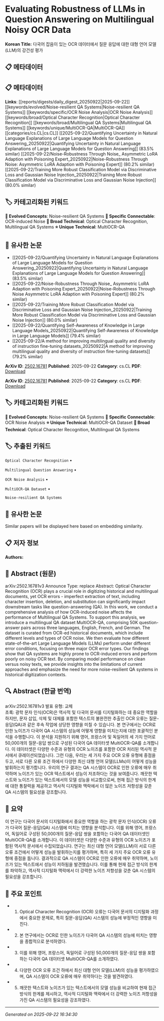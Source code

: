 # Evaluating Robustness of LLMs in Question Answering on Multilingual Noisy OCR Data

**Korean Title:** 다국어 잡음이 있는 OCR 데이터에서 질문 응답에 대한 대형 언어 모델(LLM)의 강건성 평가

## 📋 메타데이터

## 📋 메타데이터

**Links**: [[reports/digests/daily_digest_20250922|2025-09-22]] [[keywords/evolved/Noise-resilient QA Systems|Noise-resilient QA Systems]] [[keywords/specific/OCR Noise Analysis|OCR Noise Analysis]] [[keywords/broad/Optical Character Recognition|Optical Character Recognition]] [[keywords/broad/Multilingual QA Systems|Multilingual QA Systems]] [[keywords/unique/MultiOCR-QA|MultiOCR-QA]] [[categories/cs.CL|cs.CL]] [[2025-09-22/Quantifying Uncertainty in Natural Language Explanations of Large Language Models for Question Answering_20250922|Quantifying Uncertainty in Natural Language Explanations of Large Language Models for Question Answering]] (83.5% similar) [[2025-09-22/Noise-Robustness Through Noise_ Asymmetric LoRA Adaption with Poisoning Expert_20250922|Noise-Robustness Through Noise: Asymmetric LoRA Adaption with Poisoning Expert]] (80.2% similar) [[2025-09-22/Training More Robust Classification Model via Discriminative Loss and Gaussian Noise Injection_20250922|Training More Robust Classification Model via Discriminative Loss and Gaussian Noise Injection]] (80.0% similar)

## 🏷️ 카테고리화된 키워드
**🚀 Evolved Concepts**: Noise-resilient QA Systems
**🔗 Specific Connectable**: OCR-induced Noise
**🔬 Broad Technical**: Optical Character Recognition, Multilingual QA Systems
**⭐ Unique Technical**: MultiOCR-QA
## 🔗 유사한 논문
- [[2025-09-22/Quantifying Uncertainty in Natural Language Explanations of Large Language Models for Question Answering_20250922|Quantifying Uncertainty in Natural Language Explanations of Large Language Models for Question Answering]] (83.5% similar)
- [[2025-09-22/Noise-Robustness Through Noise_ Asymmetric LoRA Adaption with Poisoning Expert_20250922|Noise-Robustness Through Noise Asymmetric LoRA Adaption with Poisoning Expert]] (80.2% similar)
- [[2025-09-22/Training More Robust Classification Model via Discriminative Loss and Gaussian Noise Injection_20250922|Training More Robust Classification Model via Discriminative Loss and Gaussian Noise Injection]] (80.0% similar)
- [[2025-09-22/Quantifying Self-Awareness of Knowledge in Large Language Models_20250922|Quantifying Self-Awareness of Knowledge in Large Language Models]] (79.4% similar)
- [[2025-09-22/A method for improving multilingual quality and diversity of instruction fine-tuning datasets_20250922|A method for improving multilingual quality and diversity of instruction fine-tuning datasets]] (79.2% similar)


**ArXiv ID**: [2502.16781](https://arxiv.org/abs/2502.16781)
**Published**: 2025-09-22
**Category**: cs.CL
**PDF**: [Download](https://arxiv.org/pdf/2502.16781.pdf)


**ArXiv ID**: [2502.16781](https://arxiv.org/abs/2502.16781)
**Published**: 2025-09-22
**Category**: cs.CL
**PDF**: [Download](https://arxiv.org/pdf/2502.16781.pdf)

## 🏷️ 카테고리화된 키워드
**🚀 Evolved Concepts**: Noise-resilient QA Systems
**🔗 Specific Connectable**: OCR Noise Analysis
**⭐ Unique Technical**: MultiOCR-QA Dataset
**🔬 Broad Technical**: Optical Character Recognition, Multilingual QA Systems

## 🏷️ 추출된 키워드



`Optical Character Recognition` • 

`Multilingual Question Answering` • 

`OCR Noise Analysis` • 

`MultiOCR-QA Dataset` • 

`Noise-resilient QA Systems`



## 🔗 유사한 논문

Similar papers will be displayed here based on embedding similarity.

## 📋 저자 정보

**Authors:** 

## 📄 Abstract (원문)

arXiv:2502.16781v3 Announce Type: replace 
Abstract: Optical Character Recognition (OCR) plays a crucial role in digitizing historical and multilingual documents, yet OCR errors - imperfect extraction of text, including character insertion, deletion, and substitution can significantly impact downstream tasks like question-answering (QA). In this work, we conduct a comprehensive analysis of how OCR-induced noise affects the performance of Multilingual QA Systems. To support this analysis, we introduce a multilingual QA dataset MultiOCR-QA, comprising 50K question-answer pairs across three languages, English, French, and German. The dataset is curated from OCR-ed historical documents, which include different levels and types of OCR noise. We then evaluate how different state-of-the-art Large Language Models (LLMs) perform under different error conditions, focusing on three major OCR error types. Our findings show that QA systems are highly prone to OCR-induced errors and perform poorly on noisy OCR text. By comparing model performance on clean versus noisy texts, we provide insights into the limitations of current approaches and emphasize the need for more noise-resilient QA systems in historical digitization contexts.

## 🔍 Abstract (한글 번역)

arXiv:2502.16781v3 발표 유형: 교체  
초록: 광학 문자 인식(OCR)은 역사적 및 다국어 문서를 디지털화하는 데 중요한 역할을 하지만, 문자 삽입, 삭제 및 대체를 포함한 텍스트의 불완전한 추출인 OCR 오류는 질문-응답(QA)과 같은 후속 작업에 상당한 영향을 미칠 수 있습니다. 본 연구에서는 OCR로 인한 노이즈가 다국어 QA 시스템의 성능에 어떻게 영향을 미치는지에 대한 포괄적인 분석을 수행합니다. 이 분석을 지원하기 위해 영어, 프랑스어 및 독일어의 세 가지 언어로 50,000개의 질문-응답 쌍으로 구성된 다국어 QA 데이터셋 MultiOCR-QA를 소개합니다. 이 데이터셋은 다양한 수준과 유형의 OCR 노이즈를 포함한 OCR 처리된 역사적 문서에서 큐레이션되었습니다. 그런 다음, 우리는 세 가지 주요 OCR 오류 유형에 중점을 두고, 서로 다른 오류 조건 하에서 다양한 최신 대형 언어 모델(LLMs)이 어떻게 성능을 발휘하는지 평가합니다. 우리의 연구 결과는 QA 시스템이 OCR로 인한 오류에 매우 취약하며 노이즈가 있는 OCR 텍스트에서 성능이 저조하다는 것을 보여줍니다. 깨끗한 텍스트와 노이즈가 있는 텍스트에서의 모델 성능을 비교함으로써, 현재 접근 방식의 한계에 대한 통찰력을 제공하고 역사적 디지털화 맥락에서 더 많은 노이즈 저항성을 갖춘 QA 시스템의 필요성을 강조합니다.

## 📝 요약

이 연구는 다국어 문서의 디지털화에서 중요한 역할을 하는 광학 문자 인식(OCR) 오류가 다국어 질문-응답(QA) 시스템에 미치는 영향을 분석합니다. 이를 위해 영어, 프랑스어, 독일어로 구성된 50,000개의 질문-응답 쌍을 포함하는 다국어 QA 데이터셋인 MultiOCR-QA를 소개합니다. 이 데이터셋은 다양한 수준과 유형의 OCR 노이즈가 포함된 역사적 문서에서 수집되었습니다. 연구는 최신 대형 언어 모델(LLM)이 서로 다른 오류 조건에서 어떻게 성능을 발휘하는지를 평가하며, 특히 세 가지 주요 OCR 오류 유형에 중점을 둡니다. 결과적으로 QA 시스템이 OCR로 인한 오류에 매우 취약하며, 노이즈가 있는 텍스트에서 성능이 저하됨을 발견했습니다. 이를 통해 현재 접근 방식의 한계를 파악하고, 역사적 디지털화 맥락에서 더 강력한 노이즈 저항성을 갖춘 QA 시스템의 필요성을 강조합니다.

## 🎯 주요 포인트


- 1. Optical Character Recognition (OCR) 오류는 다국어 문서의 디지털화 과정에서 중요한 문제로, 특히 질문-응답(QA) 시스템의 성능에 부정적인 영향을 미친다.

- 2. 본 연구에서는 OCR로 인한 노이즈가 다국어 QA 시스템의 성능에 미치는 영향을 종합적으로 분석하였다.

- 3. 이를 위해 영어, 프랑스어, 독일어로 구성된 50,000개의 질문-응답 쌍을 포함하는 다국어 QA 데이터셋 MultiOCR-QA를 소개하였다.

- 4. 다양한 OCR 오류 조건 하에서 최신 대형 언어 모델(LLM)의 성능을 평가하였으며, QA 시스템이 OCR 오류에 매우 취약하다는 것을 발견하였다.

- 5. 깨끗한 텍스트와 노이즈가 있는 텍스트에서의 모델 성능을 비교하여 현재 접근 방식의 한계를 제시하고, 역사적 디지털화 맥락에서 더 강력한 노이즈 저항성을 가진 QA 시스템의 필요성을 강조하였다.


---

*Generated on 2025-09-22 16:34:30*